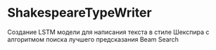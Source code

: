 # ShakespeareTypeWriter
Создание LSTM модели для написания текста в стиле Шекспира с алгоритмом поиска лучшего предсказания Beam Search 
